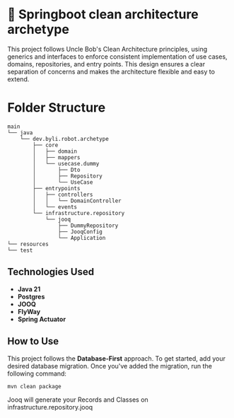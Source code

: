 # 🍃 Springboot clean architecture archetype

This project follows Uncle Bob's Clean Architecture principles, using generics and interfaces to enforce consistent implementation of use cases, domains, repositories, and entry points. This design ensures a clear separation of concerns and makes the architecture flexible and easy to extend.

# Folder Structure

```plaintext
main
└── java
    └── dev.byli.robot.archetype
        ├── core
        │   ├── domain
        │   ├── mappers
        │   └── usecase.dummy
        │       ├── Dto
        │       ├── Repository
        │       └── UseCase
        ├── entrypoints
        │   ├── controllers
        │   │   └── DomainController
        │   └── events
        └── infrastructure.repository
            └── jooq
                ├── DummyRepository
                ├── JooqConfig
                └── Application
└── resources
└── test
```

## Technologies Used
- **Java 21**
- **Postgres**
- **JOOQ**
- **FlyWay**
- **Spring Actuator**

## How to Use

This project follows the **Database-First** approach. To get started, add your desired database migration. Once you've added the migration, run the following command:

`mvn clean package`

Jooq will generate your Records and Classes on infrastructure.repository.jooq

